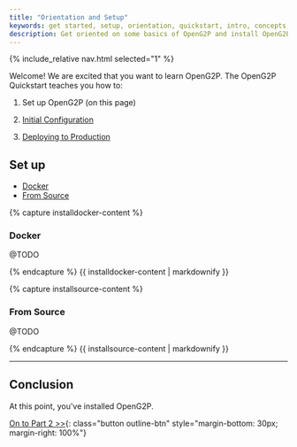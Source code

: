 ```yaml
---
title: "Orientation and Setup"
keywords: get started, setup, orientation, quickstart, intro, concepts, openg2p
description: Get oriented on some basics of OpenG2P and install OpenG2P.
---
```


{% include_relative nav.html selected="1" %}

Welcome! We are excited that you want to learn OpenG2P. The OpenG2P Quickstart teaches you how to:

1.  Set up OpenG2P (on this page)

2.  [Initial Configuration](part2.md)

3.  [Deploying to Production](part3.md)

## Set up

<ul class="nav nav-tabs">
  <li class="active"><a data-toggle="tab" href="#installdocker">Docker</a></li>
  <li><a data-toggle="tab" href="#installsource">From Source</a></li>
</ul>
<div class="tab-content">
  <div id="installdocker" class="tab-pane fade in active">
{% capture installdocker-content %}

### Docker

@TODO

{% endcapture %}
{{ installdocker-content | markdownify }}

</div>
<div id="installsource" class="tab-pane fade" markdown="1">
{% capture installsource-content %}

### From Source
@TODO

{% endcapture %}
{{ installsource-content | markdownify }}
</div>
<hr>
</div>


## Conclusion

At this point, you've installed OpenG2P.

[On to Part 2 >>](part2.md){: class="button outline-btn" style="margin-bottom: 30px; margin-right: 100%"}

